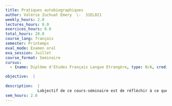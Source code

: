 ```yaml
---
title: Pratiques autobiographiques
author: Valérie Zuchuat Emery  \-  31EL021
weekly_hours: 2.0
lectures_hours: 0.0
exercices_hours: 0.0
total_hours: 28.0
course_lang: français
semester: Printemps
eval_mode: Examen oral
exa_session: Juillet
course_format: Seminaire
cursus:
  - {name: Diplôme d'Etudes Français Langue Etrangère, type: N/A, credits: \-}

objective:  |
            
description:  |
              Lobjectif de ce cours-séminaire est de réfléchir à ce que représente le projet décrire sur soi : faire le portrait de soi ou le récit de sa vie est-il possible ? Peut-on faire confiance à sa mémoire ? À qui destine-t-on ses écrits intimes ? Abordant diverses pratiques (le journal, le récit autobiographique), cet enseignement offre des outils danalyse littéraire et sinscrit dans une perspective chronologique et générique. Nous lirons, sous la forme dextraits, quelques oeuvres antérieures au XXème siècle dans un premier temps (Montaigne, Rousseau), puis des oeuvres modernes et contemporaines (M. Nimier, G. Perec, N. Sarraute). Nous interrogerons par ailleurs la nature de nos souvenirs denfance (des « souvenirs-écrans » ?)  et le « pacte » que lécrivain autobiographe établit avec son lecteur (cf. Ph. Lejeune, S. Freud). La lecture dune oeuvre autobiographique intégrale en seconde partie de semestre permettra aux étudiant-e-s de consolider activement leur maîtrise de la langue et de lanalyse littéraire.
sem_hours: 2.0
---
```

